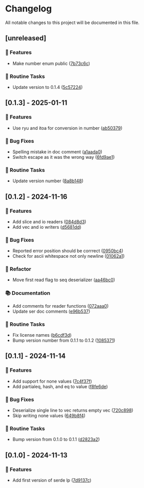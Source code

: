 # Changelog

All notable changes to this project will be documented in this file.

## [unreleased]

### 🚀 Features

- Make number enum public ([7b73c6c](https://github.com/sbr075/serde-influxlp/commit/7b73c6c1f38d090ab6fa86775996b26c2006e6e6))

### 🧹 Routine Tasks

- Update version to 0.1.4 ([5c57224](https://github.com/sbr075/serde-influxlp/commit/5c572244460d79164886bc5c061dd963cb311d8a))

## [0.1.3] - 2025-01-11

### 🚀 Features

- Use ryu and itoa for conversion in number ([ab50379](https://github.com/sbr075/serde-influxlp/commit/ab50379fc46566fbc157fdddc45217298a5718f1))

### 🐛 Bug Fixes

- Spelling mistake in doc comment ([a1aada0](https://github.com/sbr075/serde-influxlp/commit/a1aada00f360f88628304ea5e15e8585c4b80e98))
- Switch escape as it was the wrong way ([6fd9ae1](https://github.com/sbr075/serde-influxlp/commit/6fd9ae12ede558edeec4151c357c9fd0cc30710b))

### 🧹 Routine Tasks

- Update version number ([8a8b148](https://github.com/sbr075/serde-influxlp/commit/8a8b1488ecf7385de6c77029ed6f6530421ebe31))

## [0.1.2] - 2024-11-16

### 🚀 Features

- Add slice and io readers ([084d8d3](https://github.com/sbr075/serde-influxlp/commit/084d8d32a459faf3c8152d06aca56295683aab46))
- Add vec and io writers ([d5681dd](https://github.com/sbr075/serde-influxlp/commit/d5681dddde009881e29652bde668ff33d2a6057b))

### 🐛 Bug Fixes

- Reported error position should be corrrect ([0950bc4](https://github.com/sbr075/serde-influxlp/commit/0950bc48ec63ec070d57404b6f3a24b1b9fcc1a9))
- Check for ascii whitespace not only newline ([01062a1](https://github.com/sbr075/serde-influxlp/commit/01062a1dbcc11a53278773718ed9b782bad0c0a9))

### 🚜 Refactor

- Move first read flag to seq deserializer ([aa46bc0](https://github.com/sbr075/serde-influxlp/commit/aa46bc0b2b0bff3e1d262a26fd1185ed5e76f722))

### 📚 Documentation

- Add comments for reader functions ([072aaa0](https://github.com/sbr075/serde-influxlp/commit/072aaa0f41c0542b7aadc22539c06c8dca1e1715))
- Update ser doc comments ([e96b537](https://github.com/sbr075/serde-influxlp/commit/e96b537681440a3fab2c85bd355ecda5a4bdb0d4))

### 🧹 Routine Tasks

- Fix license names ([b6cdf3d](https://github.com/sbr075/serde-influxlp/commit/b6cdf3d17b6b8c56809671149904c00f98672368))
- Bump version number from 0.1.1 to 0.1.2 ([1085371](https://github.com/sbr075/serde-influxlp/commit/1085371e5c3deb3ad89f1261104a1ede2d75a75e))

## [0.1.1] - 2024-11-14

### 🚀 Features

- Add support for none values ([7c4f37f](https://github.com/sbr075/serde-influxlp/commit/7c4f37ff33e2059d26f4545dd94ede192c6abdec))
- Add partialeq, hash, and eq to value ([f8fe6de](https://github.com/sbr075/serde-influxlp/commit/f8fe6de3dc15e184f23e550ec6f38373764e9253))

### 🐛 Bug Fixes

- Deserialize single line to vec returns empty vec ([720c898](https://github.com/sbr075/serde-influxlp/commit/720c898f3567d221d3a44a848c4b9c62e7fb8916))
- Skip writing none values ([649b8f4](https://github.com/sbr075/serde-influxlp/commit/649b8f4a7e2fc506bb5948dba62d0006440beab3))

### 🧹 Routine Tasks

- Bump version from 0.1.0 to 0.1.1 ([d2823a2](https://github.com/sbr075/serde-influxlp/commit/d2823a25275296bcc4d6ede7afdc7a392545f2fb))

## [0.1.0] - 2024-11-13

### 🚀 Features

- Add first version of serde lp ([7d9137c](https://github.com/sbr075/serde-influxlp/commit/7d9137c314217e4eb92c1f8ab4ef66634a847d0c))

